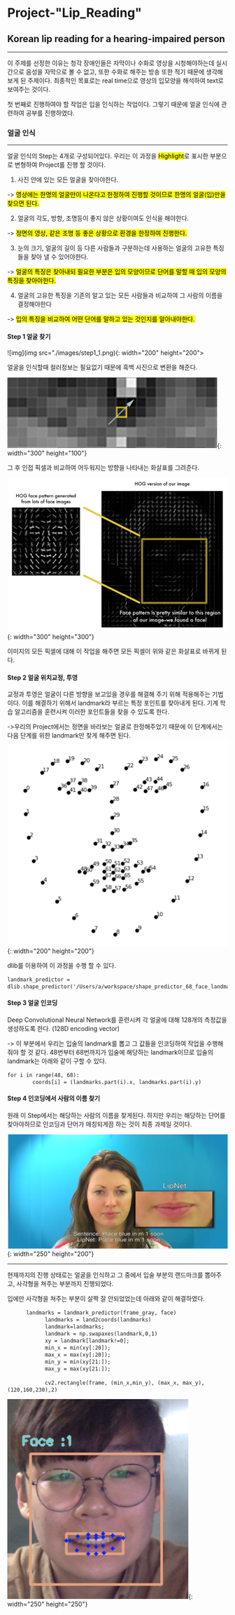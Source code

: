 # Project-"Lip_Reading"

## Korean lip reading for a hearing-impaired person
----

 이 주제를 선정한 이유는 청각 장애인들은 자막이나 수화로 영상을 시청해야하는데 실시간으로 음성을 자막으로 볼 수 없고, 또한 수화로 해주는 방송 또한 적기 때문에 생각해보게 된 주제이다. 최종적인 목표로는 real time으로 영상의 입모양을 해석하여 text로 보여주는 것이다. 
 
 첫 번째로 진행하여야 할 작업은 입을 인식하는 작업이다. 그렇기 때문에 얼굴 인식에 관련하여 공부를 진행하였다.
 
### 얼굴 인식
----
  얼굴 인식의 Step는 4개로 구성되어있다. 우리는 이 과정을 <mark>Highlight</mark>로 표시한 부분으로 변형하여 Project를 진행 할 것이다.
  
  1. 사진 안에 있는 모든 얼굴을 찾아야한다.
 
  -> <mark>영상에는 한명의 얼굴만이 나온다고 한정하여 진행할 것이므로 한명의 얼굴(입)만을 찾으면 된다.</mark>
  
  2. 얼굴의 각도, 방향, 조명등이 좋지 않은 상황이여도 인식을 해야한다.

  -> <mark>정면의 영상, 같은 조명 등 좋은 상황으로 환경을 한정하여 진행한다.</mark>
  
  3. 눈의 크기, 얼굴의 길이 등 다른 사람들과 구분하는데 사용하는 얼굴의 고유한 특징들을 찾아 낼 수 있어야한다.

  -> <mark>얼굴의 특징은 찾아내되 필요한 부분은 입의 모양이므로 단어를 말할 때 입의 모양의 특징을 찾아야한다.</mark>
  
  
  4. 얼굴의 고유한 특징을 기존의 알고 있는 모든 사람들과 비교하여 그 사람의 이름을 결정해야한다

  -> <mark>입의 특징을 비교하여 어떤 단어를 말하고 있는 것인지를 알아내야한다.</mark>

#### Step 1 얼굴 찾기
![img](img src="./images/step1_1.png){: width="200" height="200">


 얼굴을 인식할때 컬러정보는 필요없기 때문에 흑백 사진으로 변환을 해준다.
 
 
 ![img](/images/step1_2.png){: width="300" height="100"}
 
 그 후 인접 픽셀과 비교하여 어두워지는 방향을 나타내는 화살표를 그려준다.
 
  ![img](/images/step1_3.png){: width="300" height="300"}
  
 이미지의 모든 픽셀에 대해 이 작업을 해주면 모든 픽셀이 위와 같은 화살표로 바뀌게 된다.
 

#### Step 2 얼굴 위치교정, 투영
교정과 투영은 얼굴이 다른 방향을 보고있을 경우를 해결해 주기 위해 적용해주는 기법이다. 이를 해결하기 위해서 landmark라 부르는 특정 포인트를 찾아내게 된다. 기계 학습 알고리즘을 훈련시켜 이러한 포인트들을 찾을 수 있도록 한다.
 
->우리의 Project에서는 정면을 바라보는 얼굴로 한정해주었기 때문에 이 단계에서는 다음 단계를 위한 landmark만 찾게 해주면 된다.
![img](/images/step2.png){: width="200" height="200"}

dlib를 이용하여 이 과정을 수행 할 수 있다.


~~~
landmark_predictor = dlib.shape_predictor('/Users/a/workspace/shape_predictor_68_face_landmarks.dat')
~~~

#### Step 3 얼굴 인코딩
Deep Convolutional Neural Network를 훈련시켜 각 얼굴에 대해 128개의 측정값을 생성하도록 한다. (128D encoding vector)

-> 이 부분에서 우리는 입술의 landmark를 뽑고 그 값들을 인코딩하여 작업을 수행해줘야 할 것 같다. 48번부터 68번까지가 입술에 해당하는 landmark이므로 입술의 landmark는 아래와 같이 구할 수 있다.

~~~
for i in range(48, 68):
        coords[i] = (landmarks.part(i).x, landmarks.part(i).y)
~~~

#### Step 4 인코딩에서 사람의 이름 찾기
원래 이 Step에서는 해당하는 사람의 이름을 찾게된다. 하지만 우리는 해당하는 단어를 찾아야하므로 인코딩과 단어가 매칭되게끔 하는 것이 최종 과제일 것이다.

![img](/images/step4.png){: width="250" height="200"}

----

현재까지의 진행 상태로는 얼굴을 인식하고 그 중에서 입술 부분의 랜드마크를 뽑아주고, 사각형을 쳐주는 부분까지 진행되었다.

입에만 사각형을 쳐주는 부분이 살짝 잘 안되었었는데 아래와 같이 해결하였다.

~~~
      landmarks = landmark_predictor(frame_gray, face)
            landmarks = land2coords(landmarks)
            landmark=landmarks;
            landmark = np.swapaxes(landmark,0,1)
            xy = landmark[landmark!=0];
            min_x = min(xy[:20]);
            max_x = max(xy[:20]);
            min_y = min(xy[21:]);
            max_y = max(xy[21:]);
            
            cv2.rectangle(frame, (min_x,min_y), (max_x, max_y), (120,160,230),2)
~~~

![img](/images/re.png){: width="250" height="250"}